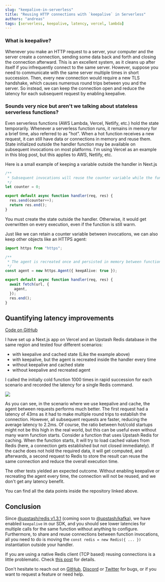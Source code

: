 ```yaml
---
slug: "keepalive-in-serverless"
title: "Reusing HTTP connections with `keepalive` in Serverless"
authors: "andreas"
tags: [serverless, keepalive, latency, vercel, lambda]
---
```



### What is keepalive?

Whenever you make an HTTP request to a server, your computer and the server create a connection, sending some data back and forth and closing the connection afterward. This is an excellent system, as it cleans up after itself if you infrequently connect to the same server. However, suppose you need to communicate with the same server multiple times in short succession. Then, every new connection would require a new TLS handshake, which causes numerous round trips between you and the server. So instead, we can keep the connection open and reduce the latency for each subsequent request by enabling keepalive.

<!--truncate-->

### Sounds very nice but aren't we talking about stateless serverless functions?

Even serverless functions (AWS Lambda, Vercel, Netlify, etc.) hold the state temporarily. Whenever a serverless function runs, it remains in memory for a brief time, also referred to as "hot". When a hot function receives a new request, it can still have data or connections in memory and reuse them. State initialized outside the handler function may be available on subsequent invocations on most platforms.
I'm using Vercel as an example in this blog post, but this applies to AWS, Netlify, etc.

Here is a small example of keeping a variable outside the handler in Next.js

```ts
/**
 * Subsequent invocations will reuse the counter variable while the function remains hot.
 */
let counter = 0;

export default async function handler(req, res) {
  res.send(counter++);
  return res.end();
}
```

You must create the state outside the handler. Otherwise, it would get overwritten on every execution, even if the function is still warm.

Just like we can retain a counter variable between invocations, we can also keep other objects like an HTTPS agent:

```ts
import https from "https";

/**
 * The agent is recreated once and persisted in memory between function invocations
 */
const agent = new https.Agent({ keepAlive: true });

export default async function handler(req, res) {
  await fetch(url, {
    agent,
  });
  res.end();
}
```

## Quantifying latency improvements

[Code on GitHub](https://github.com/chronark/vercel-keepalive-tests)

I have set up a Next.js app on Vercel and an Upstash Redis database in the same region and tested four different scenarios:
- with keepalive and cached state (Like the example above)
- with keepalive, but the agent is recreated inside the handler every time
- without keepalive and cached state
- without keepalive and recreated agent

I called the initially cold function 1000 times in rapid succession for each scenario and recorded the latency for a single Redis command.

![](/img/blog/keepalive-in-serverless/latency_percentile.svg)

As you can see, in the scenario where we use keepalive and cache, the agent between requests performs much better. The first request had a latency of 43ms as it had to make multiple round trips to establish the connection. However, all subsequent requests are faster, reducing the average latency to 2.2ms. Of course, the ratio between hot/cold startups might not be this high in the real world, but this can be useful even without many warm function starts. 
Consider a function that uses Upstash Redis for caching. When the function starts, it will try to load cached values from Redis (here, a connection gets established but not closed immediately). If the cache does not hold the required data, it will get computed, and afterwards, a second request to Redis to store the result can reuse the same connection and reduce the overall execution time.

The other tests yielded an expected outcome. Without enabling keepalive or recreating the agent every time, the connection will not be reused, and we don't get any latency benefit.

You can find all the data points inside the repository linked above.

## Conclusion

Since [@upstash/redis v1.3.1](https://github.com/upstash/upstash-redis/releases/tag/v1.3.1) (coming soon to [@upstash/kafka](https://github.com/upstash/upstash-kafka)), we have enabled `keepalive` in our SDK, and you should see lower latencies for multiple calls for the same function without anything to configure. Furthermore, to share and reuse connections between function invocations, all you need to do is moving the `const redis = new Redis({ ... })` instantiation outside your handler.

If you are using a native Redis client (TCP based) reusing connections is a little problematic. Check [this post](https://blog.upstash.com/serverless-database-connections) for details.

Don't hesitate to reach out on [GitHub](https://github.com/upstash/issues/issues/new), [Discord](https://discord.com/invite/w9SenAtbme) or [Twitter](https://twitter.com/upstash) for bugs, or if you want to request a feature or need help.
